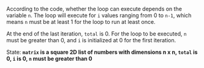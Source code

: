 According to the code, whether the loop can execute depends on the variable `n`. The loop will execute for `i` values ranging from 0 to `n-1`, which means `n` must be at least 1 for the loop to run at least once. 

At the end of the last iteration, `total` is 0. For the loop to be executed, `n` must be greater than 0, and `i` is initialized at 0 for the first iteration. 

State: **`matrix` is a square 2D list of numbers with dimensions n x n, `total` is 0, `i` is 0, `n` must be greater than 0**